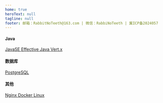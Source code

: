 ```yaml
---
home: true
heroText: null
tagline: null
footer: 邮箱：RabbitNoTeeth@163.com | 微信：RabbiNoTeeth | 冀ICP备2024057790号-1 ｜冀公网安备13020302001378号
---
```


#### Java

<div class="home_article_card_container">
    <a class="home_article_card" href="/java/javase/">
        JavaSE
    </a>
    <a class="home_article_card" href="/java/effectivejava/">
        Effective Java
    </a>
    <a class="home_article_card" href="/java/vertx/">
        Vert.x
    </a>
</div>

#### 数据库

<div class="home_article_card_container">
    <a class="home_article_card" href="/database/postgresql/">
        PostgreSQL
    </a>
</div>

[//]: # (#### 深度学习)

[//]: # ()
[//]: # (<div class="home_article_card_container">)

[//]: # (    <a class="home_article_card" href="/deeplearning/base/">)

[//]: # (        深度学习入门)

[//]: # (    </a>)

[//]: # (</div>)

#### 其他

<div class="home_article_card_container">
    <a class="home_article_card" href="/nginx/">
        Nginx
    </a>
    <a class="home_article_card" href="/docker/">
        Docker
    </a>
    <a class="home_article_card" href="/linux/">
        Linux
    </a>
</div>

